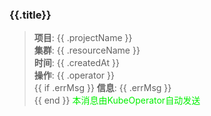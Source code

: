 ### {{.title}}
> **项目**: {{ .projectName }} \
> **集群**: {{ .resourceName }} \
> **时间**: {{ .createdAt }} \
> **操作**: {{ .operator }} \
{{ if .errMsg }}
> **信息**: {{ .errMsg }} \
{{ end }}
<font color="info">本消息由KubeOperator自动发送</font>